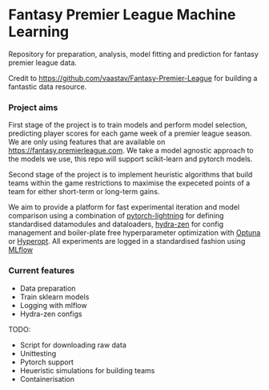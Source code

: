 # Fantasy Premier League Machine Learning
Repository for preparation, analysis, model fitting and prediction for fantasy premier league data.

Credit to https://github.com/vaastav/Fantasy-Premier-League for building a fantastic data resource.

### Project aims
First stage of the project is to train models and perform model selection, predicting player scores for each game week of a premier league season. We are only using features that are available on https://fantasy.premierleague.com. We take a model agnostic approach to the models we use, this repo will support scikit-learn and pytorch models. 

Second stage of the project is to implement heuristic algorithms that build teams within the game restrictions to maximise the expeceted points of a team for either short-term or long-term gains.

We aim to provide a platform for fast experimental iteration and model comparison using a combination of [pytorch-lightning](https://lightning.ai) for defining standardised datamodules and dataloaders, [hydra-zen](https://mit-ll-responsible-ai.github.io/hydra-zen/) for config management and boiler-plate free hyperparameter optimization with [Optuna](https://optuna.org) or [Hyperopt](http://hyperopt.github.io/hyperopt/). All experiments are logged in a standardised fashion using [MLflow](https://mlflow.org)

### Current features
- Data preparation
- Train sklearn models
- Logging with mlflow
- Hydra-zen configs

TODO:
  - Script for downloading raw data
  - Unittesting
  - Pytorch support
  - Heueristic simulations for building teams
  - Containerisation
